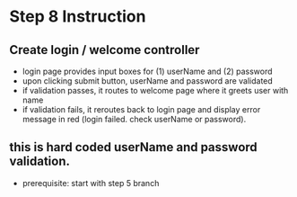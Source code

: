 # Step 8 Instruction
## Create login / welcome controller
- login page provides input boxes for (1) userName and (2) password
- upon clicking submit button, userName and password are validated
- if validation passes, it routes to welcome page where it greets user with name
- if validation fails, it reroutes back to login page and display error message in red (login failed. check userName or password).

## this is hard coded userName and password validation.
- prerequisite: start with step 5 branch

